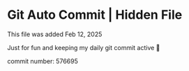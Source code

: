 # Git Auto Commit | Hidden File

This file was added Feb 12, 2025

Just for fun and keeping my daily git commit active 🤪

commit number: 576695
